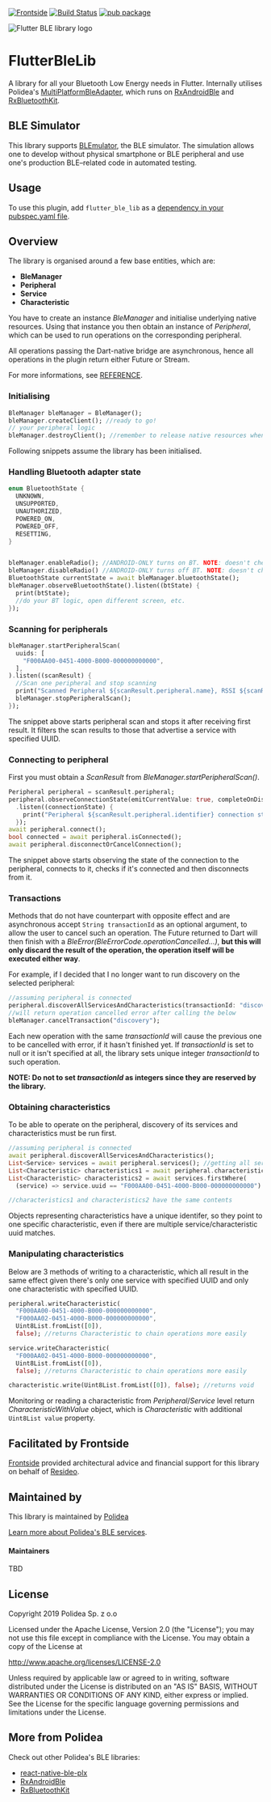 [![Frontside](https://img.shields.io/static/v1?label=Facilitated%20by&message=frontside.io&color=blue)](#facilitated-by-frontside)
[![Build Status](https://travis-ci.org/Polidea/FlutterBleLib.svg?branch=master)](https://travis-ci.org/Polidea/FlutterBleLib)
[![pub package](https://img.shields.io/pub/vpre/flutter_ble_lib.svg)](https://pub.dev/packages/flutter_ble_lib)

![Flutter BLE library logo](site/flutter-ble-lib-logo.png)

# FlutterBleLib

A library for all your Bluetooth Low Energy needs in Flutter. Internally utilises Polidea's 
[MultiPlatformBleAdapter](https://github.com/Polidea/MultiPlatformBleAdapter), 
which runs on [RxAndroidBle](https://github.com/Polidea/RxAndroidBle)
 and [RxBluetoothKit](https://github.com/Polidea/RxBluetoothKit).

## BLE Simulator
This library supports [BLEmulator](https://github.com/Polidea/blemulator_flutter), the BLE simulator. 
The simulation allows one to develop without physical smartphone or BLE peripheral and use one's production BLE–related code in automated testing.

## Usage
To use this plugin, add `flutter_ble_lib` as a [dependency in your pubspec.yaml file](https://pub.dev/packages/flutter_ble_lib/versions/2.0.0-dev.4).

## Overview
The library is organised around a few base entities, which are:
* **BleManager**
* **Peripheral**
* **Service**
* **Characteristic**

You have to create an instance _BleManager_ and initialise underlying native resources. 
Using that instance you then obtain an instance of _Peripheral_,
 which can be used to run operations on the corresponding peripheral.
 
 All operations passing the Dart-native bridge are asynchronous,
  hence all operations in the plugin return either Future or Stream.

For more informations, see [REFERENCE](https://github.com/Polidea/FlutterBleLib/blob/master/REFERENCE.md).

### Initialising
```dart
BleManager bleManager = BleManager();
bleManager.createClient(); //ready to go!
// your peripheral logic
bleManager.destroyClient(); //remember to release native resources when you're done!
```
Following snippets assume the library has been initialised.

### Handling Bluetooth adapter state
```dart
enum BluetoothState {
  UNKNOWN,
  UNSUPPORTED,
  UNAUTHORIZED,
  POWERED_ON,
  POWERED_OFF,
  RESETTING,
}


bleManager.enableRadio(); //ANDROID-ONLY turns on BT. NOTE: doesn't check permissions
bleManager.disableRadio() //ANDROID-ONLY turns off BT. NOTE: doesn't check permissions
BluetoothState currentState = await bleManager.bluetoothState();
bleManager.observeBluetoothState().listen((btState) {
  print(btState);
  //do your BT logic, open different screen, etc.
});
```
### Scanning for peripherals
```dart
bleManager.startPeripheralScan(
  uuids: [
    "F000AA00-0451-4000-B000-000000000000",
  ],
).listen((scanResult) {
  //Scan one peripheral and stop scanning
  print("Scanned Peripheral ${scanResult.peripheral.name}, RSSI ${scanResult.rssi}");
  bleManager.stopPeripheralScan();
});
```

The snippet above starts peripheral scan and stops it after receiving first result. 
It filters the scan results to those that advertise a service with specified UUID.

### Connecting to peripheral
First you must obtain a _ScanResult_ from _BleManager.startPeripheralScan()_.
```dart
Peripheral peripheral = scanResult.peripheral;
peripheral.observeConnectionState(emitCurrentValue: true, completeOnDisconnect: true)
  .listen((connectionState) {
    print("Peripheral ${scanResult.peripheral.identifier} connection state is $connectionState");
  });
await peripheral.connect();
bool connected = await peripheral.isConnected();
await peripheral.disconnectOrCancelConnection();
```

The snippet above starts observing the state of the connection to the peripheral,
 connects to it, checks if it's connected and then disconnects from it.

### Transactions

Methods that do not have counterpart with opposite effect and are asynchronous accept
 `String transactionId` as an optional argument, to allow the user to cancel such an operation.
 The Future returned to Dart will then finish with a _BleError(BleErrorCode.operationCancelled...)_,
 **but this will only discard the result of the operation, the operation itself will be executed either way**.
 
For example, if I decided that I no longer want to run discovery on the selected peripheral:
```dart
//assuming peripheral is connected
peripheral.discoverAllServicesAndCharacteristics(transactionId: "discovery"); 
//will return operation cancelled error after calling the below 
bleManager.cancelTransaction("discovery");
```

Each new operation with the same _transactionId_ will cause the previous one to be cancelled with error, if it hasn't finished yet.
If _transactionId_ is set to null or it isn't specified at all, the library sets unique integer _transactionId_ to such operation.

**NOTE:
Do not to set _transactionId_ as integers since they are reserved by the library.**

### Obtaining characteristics

To be able to operate on the peripheral, discovery of its services and characteristics must be run first.

```dart
//assuming peripheral is connected
await peripheral.discoverAllServicesAndCharacteristics();
List<Service> services = await peripheral.services(); //getting all services
List<Characteristic> characteristics1 = await peripheral.characteristics("F000AA00-0451-4000-B000-000000000000");
List<Characteristic> characteristics2 = await services.firstWhere(
  (service) => service.uuid == "F000AA00-0451-4000-B000-000000000000").characteristics();

//characteristics1 and characteristics2 have the same contents
```

Objects representing characteristics have a unique identifer, so they point to one specific characteristic,
 even if there are multiple service/characteristic uuid matches.
### Manipulating characteristics
Below are 3 methods of writing to a characteristic, which all result in the same effect given
 there's only one service with specified UUID and only one characteristic with specified UUID.
```dart
peripheral.writeCharacteristic(
  "F000AA00-0451-4000-B000-000000000000",
  "F000AA02-0451-4000-B000-000000000000",
  Uint8List.fromList([0]),
  false); //returns Characteristic to chain operations more easily

service.writeCharacteristic(
  "F000AA02-0451-4000-B000-000000000000",
  Uint8List.fromList([0]),
  false); //returns Characteristic to chain operations more easily

characteristic.write(Uint8List.fromList([0]), false); //returns void
```

Monitoring or reading a characteristic from _Peripheral_/_Service_ level 
 return _CharacteristicWithValue_ object, which is _Characteristic_ with additional `Uint8List value` property.
 
## Facilitated by Frontside 
[Frontside](https://github.com/thefrontside) provided architectural advice and financial support for this library on behalf of [Resideo](https://github.com/resideo). 

## Maintained by
This library is maintained by [Polidea](http://www.polidea.com)

[Learn more about Polidea's BLE services](https://www.polidea.com/services/ble).

#### Maintainers
TBD

## License
Copyright 2019 Polidea Sp. z o.o

Licensed under the Apache License, Version 2.0 (the "License");
you may not use this file except in compliance with the License.
You may obtain a copy of the License at

http://www.apache.org/licenses/LICENSE-2.0

Unless required by applicable law or agreed to in writing, software
distributed under the License is distributed on an "AS IS" BASIS,
WITHOUT WARRANTIES OR CONDITIONS OF ANY KIND, either express or implied.
See the License for the specific language governing permissions and
limitations under the License.

## More from Polidea
Check out other Polidea's BLE libraries:
* [react-native-ble-plx](https://github.com/Polidea/react-native-ble-plx)
* [RxAndroidBle](https://github.com/Polidea/RxAndroidBle)
* [RxBluetoothKit](https://github.com/Polidea/RxBluetoothKit)
